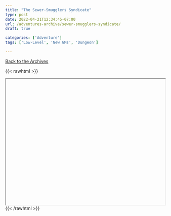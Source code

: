 ```yaml
---
title: "The Sewer-Smugglers Syndicate"
type: post
date: 2022-04-21T12:34:45-07:00
url: /adventures-archive/sewer-smugglers-syndicate/
draft: true

categories: ['Adventure']
tags: ['Low-Level', 'New GMs', 'Dungeon']

---
```

[Back to the Archives](/adventures-archive)

{{< rawhtml >}}
<iframe src="" width=100% height="400"></iframe>
{{< /rawhtml >}}
